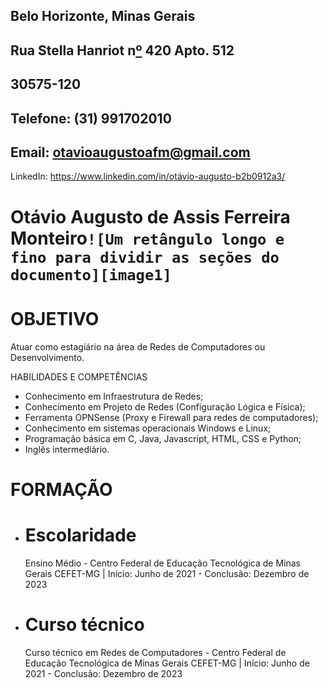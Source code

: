 ## Belo Horizonte, Minas Gerais

## Rua Stella Hanriot n[º](https://brasilescola.uol.com.br/matematica/funcao-de-primeiro-grau.htm) 420 Apto. 512

## 30575-120

## Telefone: (31) 991702010

## Email: [otavioaugustoafm@gmail.com](mailto:otavioaugustoafm@gmail.com)

LinkedIn: https://www.linkedin.com/in/otávio-augusto-b2b0912a3/

# Otávio Augusto de Assis Ferreira Monteiro`![Um retângulo longo e fino para dividir as seções do documento][image1]`

# OBJETIVO

Atuar como estagiário na área de Redes de Computadores ou Desenvolvimento.

HABILIDADES E COMPETÊNCIAS

* Conhecimento em Infraestrutura de Redes;   
* Conhecimento em Projeto de Redes (Configuração Lógica e Física);  
* Ferramenta OPNSense (Proxy e Firewall para redes de computadores);  
* Conhecimento em sistemas operacionais Windows e Linux;  
* Programação básica em C, Java, Javascript, HTML, CSS e Python;  
* Inglês intermediário.

# FORMAÇÃO

* # Escolaridade

  Ensino Médio \- Centro Federal de Educação Tecnológica de Minas Gerais CEFET-MG | Início: Junho de 2021 \- Conclusão: Dezembro de 2023 

* # Curso técnico

  Curso técnico em Redes de Computadores \- Centro Federal de Educação Tecnológica de Minas Gerais CEFET-MG | Início: Junho de 2021 \- Conclusão: Dezembro de 2023  
  


## 

## 

## 

  ### 

[image1]: <data:image/png;base64,iVBORw0KGgoAAAANSUhEUgAAAkAAAAAECAYAAABmzIBlAAAAL0lEQVR4Xu3WMQEAMAzDsGILf07dPwiNDj1G4EmyAABN5g8AANcZIACgjgECAOo81LTt4j5q1qcAAAAASUVORK5CYII=>